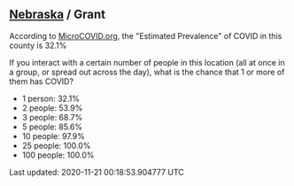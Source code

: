 
## [Nebraska](/united-states/nebraska) / Grant

According to [MicroCOVID.org](http://microcovid.org),
the "Estimated Prevalence" of COVID in this county is 32.1%

If you interact with a certain number of people in this location
(all at once in a group, or spread out across the day), what is the chance that
1 or more of them has COVID?

- 1 person: 32.1%
- 2 people: 53.9%
- 3 people: 68.7%
- 5 people: 85.6%
- 10 people: 97.9%
- 25 people: 100.0%
- 100 people: 100.0%

Last updated: 2020-11-21 00:18:53.904777 UTC
